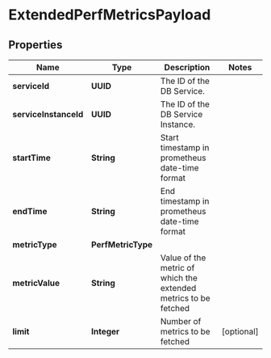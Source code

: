 

# ExtendedPerfMetricsPayload


## Properties

Name | Type | Description | Notes
------------ | ------------- | ------------- | -------------
**serviceId** | **UUID** | The ID of the DB Service. | 
**serviceInstanceId** | **UUID** | The ID of the DB Service Instance. | 
**startTime** | **String** | Start timestamp in prometheus date-time format | 
**endTime** | **String** | End timestamp in prometheus date-time format | 
**metricType** | **PerfMetricType** |  | 
**metricValue** | **String** | Value of the metric of which the extended metrics to be fetched | 
**limit** | **Integer** | Number of metrics to be fetched |  [optional]



